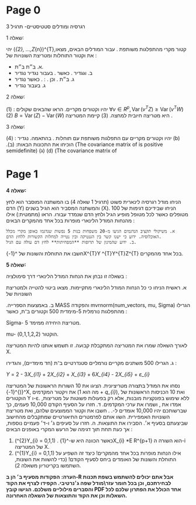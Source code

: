 # Page 0

רגרסיה ומודלים סטטיסטיים- תרגיל 3

שאלה 1:

יהי (_{2}, ...,Z_{n})^{T},קטור מקרי מהתפלגות משותפת . עבור המודלים הבאים, מצאו את וקטור התוחלות ומטריצת השונויות של :

- א. ב״ת ב״ת.
- ב. וגגדיר . כאשר . בעבור נגדיר נגדיר
- ג. ב״ת . וכן . : . כאשר נגדיר
- ג. בעבור נגדיר

שאלה 2:

יהיו וקטורים מקריים. הראו שהבאים שקולים :
(1) $\forall v \in R^{p}, \operatorname{Var}\left(v^{T} Z\right) \geq \operatorname{Var}\left(v^{T} W\right)$
(2) $B=\operatorname{Var}(Z)-\operatorname{Var}(W)$ היא מטריצה חיובית למחצה.
(3) קיימת המטריצה .

שאלה 3:

יהיו וקטורים מקריים עם התפלגות משותפת עם תוחלות . בהתאמה. נגדיר :
(4) (b) .הוכיחו את התכונות הבאות:
(ב) (The covariance matrix of is positive semidefinite)
(ג) (d) (The covariance matrix of

# Page 1

**שאלה 4:**

הניחו מודל רגרסיה לינארית פשוט (תרגיל 1 שאלה 4) בו המשתנה המוסבר הוא לחץ הדם (Y) והמשתנה המסביר הוא הגיל בשנים (X). הניחו שבידיכם דגימות של 100 מטופלים כאשר לכל מטופל מופיע הגיל ולחץ הדם שנמדד עבורו. הראו (מתמטית:) אילו מהנחות המודל הלינארי מופרות בכל אחד מהמקרים הבאים :

    א. משיקולי תקציב הנדגמים הגיעו מ-20 משפחות בנות 5 נפשות שנדגמו באופן מקרי מכלל האוכלוסיה. ידוע כי ישנו קשר בין הגנטיקה ובין נטייה למחלות הקשורות ללחץ הדם.
    ב. ידוע שהמינון של תרופות **המפחיתות** לחץ דם עולה עם הגיל.

חשבו את התוחלת והשונות של ^{1-}X^{T}Y ^{T}Y^{T}Z^{T} בכל אחד מהמקרים.

**שאלה 5:**

בשאלה זו נבחן את הנחות המודל הלינארי דרך סימולציה :

א. ראשית הניחו כי כל הנחות המודל הלינארי מתקיימות. מצאו ביטוי להטייה ולמטריצת השונויות של

.ב. באמצעות הספרייה MASS והפקודה mvrnorm(num_vectors, mu, Sigma) הגרילו מהתפלגות נורמלית 5-מימדית 500 וקטורים ב־ת, כאשר :

Sigma- מטריצת היחידה ממימד 5.

mu- הוקטור (0,1,1,2,2).

לאורך השאלה שמרו את המטריצה המתקבלת קבועה. זו תשמש אותנו להיות המטריצה X.

ג. הגרילו 500 משתנים מקריים נורמליים סטנדרטיים ב־ת (חד מימדיים), והגדירו :

*Y* = 2 - 3*X_{i1}* + 2*X_{i2}* + *X_{i3}* + 6*X_{i4}* - 2*X_{i5}* + *ε_{i}*

נסחו את המודל בתצורה מטריציונית. הציגו את 10 השורות הראשונות של המטריצה ^{(}^{1-}X, את ויקטור המקדמים (מה הוא 1 + *q_{i}*), ואת 10 הכניסות הראשונות של הוקטורים Y ו-ε. ללא שימוש בפונקציות מובנות, אלא רק בפעולות פשוטות על מטריצות, אמדו את , ושמרו את ערכי המקדמים.
ד. חזרו על הסעיף הקודם 10,000 פעמים, כך שברשותכם יהיו 10,000 אומדים ל-. . חשבו את וקטור הממוצעים שלהם, ואת מטריצת השונויות האמפירית. השוו אותם לפרמטרים התיאורטיים שמתקבלים מהחישוב שביצעתם בסעיף א׳. הסבירו את התוצאות.
ה. חזרו על סעיפים ג׳ ו-ד׳ פעמיים נוספות, אך כעת תחת תוך דגימה של הרעש המקרי באופנים הבאים :

1. (^{2}Y_{i} = 0,1,1) . כאשר הכוונה היא ש-^{1}X_{i} *E R^{p+1} הוא השורה ה-i של המטריצה X.
2. (^{1}Y_{i} = 0,1,1)
אילו הנחות מופרות בכל אחד מהמקרים! כיצד זה השפיע על התוחלת והשונות של האומדים ביחס לסעיף הקודם! (כדי להשוות את השונות, השתמשו בקריטריון משאלה 2).

**הערה:** **הפקודות מסעיף ב׳ הן ב-R אבל אתם יכולים להשתמש בשפת תכנות לבחירתכם, וכן בכל חומר עזר\מודל שפה ג׳נרטיבי. הקפידו לצרף את הקוד והסברים מילוליים משלכם. הגישו קובץ PDF אחד הכולל את הפתרון שלכם לכל השאלות וכן את הקוד והתוצאות של השאלה האחרונה.**

